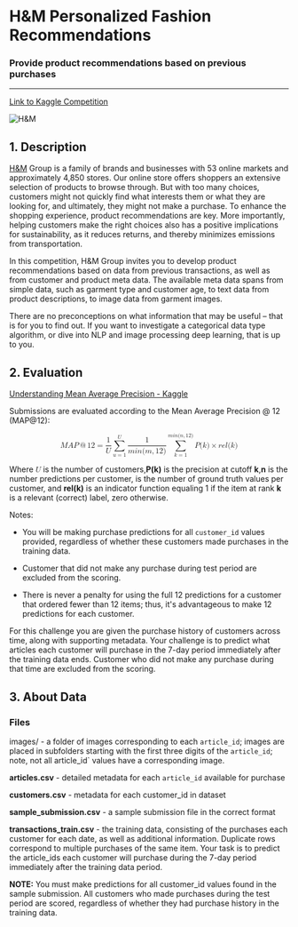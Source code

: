 # H&M Personalized Fashion Recommendations
### Provide product recommendations based on previous purchases

___
[Link to Kaggle Competition](https://www.kaggle.com/competitions/h-and-m-personalized-fashion-recommendations/overview/prizes)

![H&M](https://a.ipricegroup.com/media/Jillian/hm_banner.jpg)

## 1. **Description**

[H&amp;M](https://hmgroup.com/) Group is a family of brands and businesses with 53 online markets and approximately 4,850 stores. Our online store offers shoppers an extensive selection of products to browse through. But with too many choices, customers might not quickly find what interests them or what they are looking for, and ultimately, they might not make a purchase. To enhance the shopping experience, product recommendations are key. More importantly, helping customers make the right choices also has a positive implications for sustainability, as it reduces returns, and thereby minimizes emissions from transportation.
<p>In this competition, H&amp;M Group invites you to develop product recommendations based on data from previous transactions, as well as from customer and product meta data. The available meta data spans from simple data, such as garment type and customer age, to text data from product descriptions, to image data from garment images. 
<p>There are no preconceptions on what information that may be useful – that is for you to find out. If you want to investigate a categorical data type algorithm, or dive into NLP and image processing deep learning, that is up to you.

## 2. **Evaluation**

[Understanding Mean Average Precision - Kaggle
](https://www.kaggle.com/code/debarshichanda/understanding-mean-average-precision)

Submissions are evaluated according to the Mean Average Precision @ 12 (MAP@12):


<math xmlns="http://www.w3.org/1998/Math/MathML" display="block">
  <mi>M</mi>
  <mi>A</mi>
  <mi>P</mi>
  <mrow class="MJX-TeXAtom-ORD">
    <mo>@</mo>
  </mrow>
  <mn>12</mn>
  <mo>=</mo>
  <mfrac>
    <mn>1</mn>
    <mi>U</mi>
  </mfrac>
  <munderover>
    <mo>&#x2211;<!-- ∑ --></mo>
    <mrow class="MJX-TeXAtom-ORD">
      <mi>u</mi>
      <mo>=</mo>
      <mn>1</mn>
    </mrow>
    <mrow class="MJX-TeXAtom-ORD">
      <mi>U</mi>
    </mrow>
  </munderover>
  <mfrac>
    <mn>1</mn>
    <mrow>
      <mi>m</mi>
      <mi>i</mi>
      <mi>n</mi>
      <mo stretchy="false">(</mo>
      <mi>m</mi>
      <mo>,</mo>
      <mn>12</mn>
      <mo stretchy="false">)</mo>
    </mrow>
  </mfrac>
  <munderover>
    <mo>&#x2211;<!-- ∑ --></mo>
    <mrow class="MJX-TeXAtom-ORD">
      <mi>k</mi>
      <mo>=</mo>
      <mn>1</mn>
    </mrow>
    <mrow class="MJX-TeXAtom-ORD">
      <mi>m</mi>
      <mi>i</mi>
      <mi>n</mi>
      <mo stretchy="false">(</mo>
      <mi>n</mi>
      <mo>,</mo>
      <mn>12</mn>
      <mo stretchy="false">)</mo>
    </mrow>
  </munderover>
  <mi>P</mi>
  <mo stretchy="false">(</mo>
  <mi>k</mi>
  <mo stretchy="false">)</mo>
  <mo>&#x00D7;<!-- × --></mo>
  <mi>r</mi>
  <mi>e</mi>
  <mi>l</mi>
  <mo stretchy="false">(</mo>
  <mi>k</mi>
  <mo stretchy="false">)</mo>
</math>


Where <math xmlns="http://www.w3.org/1998/Math/MathML">
  <mi>U</mi>
</math>
 is the number of customers,**P(k)** is the precision at cutoff **k**,**n**  is the number predictions per customer,  is the number of ground truth values per customer, and **rel(k)**
is an indicator function equaling 1 if the item at rank **k** is a relevant (correct) label, zero otherwise.

Notes:

* You will be making purchase predictions for all `customer_id` values provided, regardless of whether these customers made purchases in the training data.

* Customer that did not make any purchase during test period are excluded from the scoring.

* There is never a penalty for using the full 12 predictions for a customer that ordered fewer than 12 items; thus, it's advantageous to make 12 predictions for each customer.


For this challenge you are given the purchase history of customers across time, along with supporting metadata. Your challenge is to predict what articles each customer will purchase in the 7-day period immediately after the training data ends. Customer who did not make any purchase during that time are excluded from the scoring.

## 3. **About Data**

### Files

images/ - a folder of images corresponding to each `article_id`; images are placed in subfolders starting with the first three digits of the `article_id`; note, not all article_id` values have a corresponding image.

**articles.csv** - detailed metadata for each `article_id` available for purchase

**customers.csv** - metadata for each customer_id in dataset

**sample_submission.csv** - a sample submission file in the correct format

**transactions_train.csv** - the training data, consisting of the purchases each customer for each date, as well as additional information. Duplicate rows correspond to multiple purchases of the same item. Your task is to predict the article_ids each customer will purchase during the 7-day period immediately after the training data period.


**NOTE:** You must make predictions for all customer_id values found in the sample submission. All customers who made purchases during the test period are scored, regardless of whether they had purchase history in the training data.


